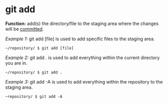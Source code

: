 # git add
**Function:** add(s) the directory/file to the staging area where the changes will be [committed](git-commit.md).

*Example 1:*
git add [file] is used to add specific files to the staging area.
```
~/repository/ $ git add [file]
```

*Example 2:*
git add . is used to add everything within the current directory you are in.
```
~/repository/ $ git add .
```

*Example 3:*
git add -A is used to add everything within the repository to the staging area.
```
~repository/ $ git add -A
```
